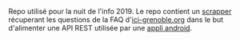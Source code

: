 Repo utilisé pour la nuit de l'info 2019.
Le repo contient un [scrapper](https://github.com/sylvain-reynaud/api-questions/blob/master/questions/scrapper.py) récuperant les questions de la FAQ d'[ici-grenoble.org](http://ici-grenoble.org) dans le but d'alimenter une API REST utilisée par une [appli android](https://github.com/TheophileGreg/nuitinfo2019).
